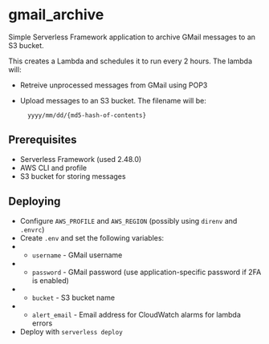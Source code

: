 # gmail_archive

Simple Serverless Framework application to archive GMail messages to an S3
bucket.

This creates a Lambda and schedules it to run every 2 hours. The lambda will:

* Retreive unprocessed messages from GMail using POP3
* Upload messages to an S3 bucket. The filename will be:

        yyyy/mm/dd/{md5-hash-of-contents}

## Prerequisites

* Serverless Framework (used 2.48.0)
* AWS CLI and profile
* S3 bucket for storing messages

## Deploying

* Configure `AWS_PROFILE` and `AWS_REGION` (possibly using `direnv` and
  `.envrc`)
* Create `.env` and set the following variables:
* * `username` - GMail username
* * `password` - GMail password (use application-specific password if 2FA is
    enabled)
* * `bucket` - S3 bucket name
* * `alert_email` - Email address for CloudWatch alarms for lambda errors
* Deploy with `serverless deploy`
